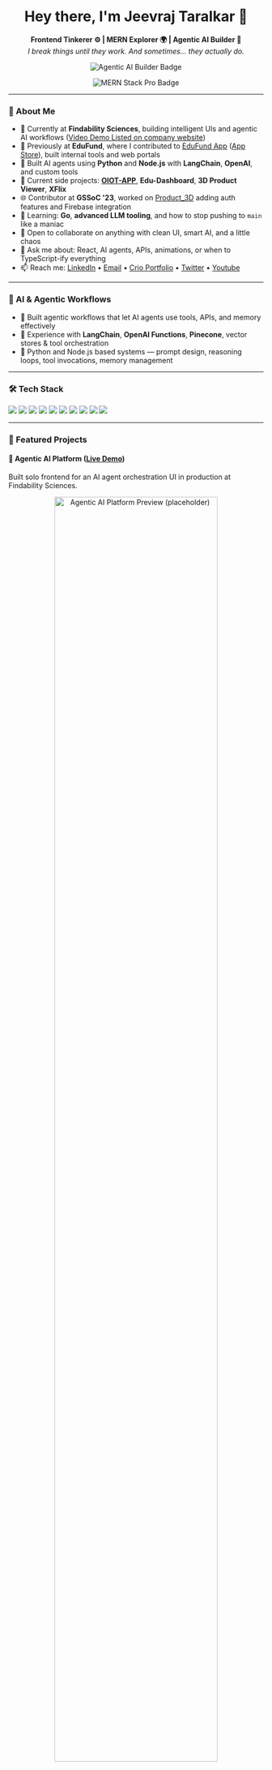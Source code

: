<h1 align="center">Hey there, I'm Jeevraj Taralkar 👋</h1>

<p align="center">
  <b>Frontend Tinkerer ⚙️ | MERN Explorer 🌍 | Agentic AI Builder 🤖</b><br/>
  <i>I break things until they work. And sometimes… they actually do.</i>
</p>

<p align="center">
  <img src="https://img.shields.io/badge/Agentic%20AI%20Builder-%F0%9F%A4%96-blueviolet?style=for-the-badge" alt="Agentic AI Builder Badge"/>
</p>
<p align="center">
  <img src="https://img.shields.io/badge/MERN%20Stack%20Pro-%F0%9F%94%A5-1f8b4c?style=for-the-badge" alt="MERN Stack Pro Badge"/>
</p>


---

### 🚀 About Me

- 💼 Currently at **Findability Sciences**, building intelligent UIs and agentic AI workflows ([Video Demo Listed on company website](https://www.findability.ai/en/agentic-ai-platform))
- 🏦 Previously at **EduFund**, where I contributed to [EduFund App](https://play.google.com/store/apps/details?id=com.educationfund.edufund&hl=en_IN) ([App Store](https://apps.apple.com/in/app/edufund-mutual-funds-sip/id1538432722)), built internal tools and web portals
- 🤖 Built AI agents using **Python** and **Node.js** with **LangChain**, **OpenAI**, and custom tools
- 🔭 Current side projects: [**OIOT-APP**](https://oiot.app/), **Edu-Dashboard**, **3D Product Viewer**, **XFlix**
- 🌐 Contributor at **GSSoC '23**, worked on [Product_3D](https://github.com/JTtime/Product_3D) adding auth features and Firebase integration
- 🌱 Learning: **Go**, **advanced LLM tooling**, and how to stop pushing to `main` like a maniac
- 👯 Open to collaborate on anything with clean UI, smart AI, and a little chaos
- 💬 Ask me about: React, AI agents, APIs, animations, or when to TypeScript-ify everything
- 📫 Reach me: [LinkedIn](https://www.linkedin.com/in/jeevraj-taralkar-69103829/) • [Email](mailto:jeevraj.vjti@gmail.com) • [Crio Portfolio](https://www.crio.do/learn/portfolio/jeevraj-vjti/) • [Twitter](https://x.com/JTtime_C) • [Youtube](https://www.youtube.com/@JTtimeCoding)

---

### 🧠 AI & Agentic Workflows

- 🧩 Built agentic workflows that let AI agents use tools, APIs, and memory effectively
- 🔁 Experience with **LangChain**, **OpenAI Functions**, **Pinecone**, vector stores & tool orchestration
- 🧪 Python and Node.js based systems — prompt design, reasoning loops, tool invocations, memory management

---

### 🛠️ Tech Stack

<p>
  <img src="https://img.shields.io/badge/-JavaScript-black?style=flat&logo=javascript" />
  <img src="https://img.shields.io/badge/-TypeScript-black?style=flat&logo=typescript" />
  <img src="https://img.shields.io/badge/-React-black?style=flat&logo=react" />
  <img src="https://img.shields.io/badge/-React%20Native-black?style=flat&logo=react" />
  <img src="https://img.shields.io/badge/-Node.js-black?style=flat&logo=node.js" />
  <img src="https://img.shields.io/badge/-Next.js-black?style=flat&logo=next.js" />
  <img src="https://img.shields.io/badge/-Python-black?style=flat&logo=python" />
  <img src="https://img.shields.io/badge/-LangChain-black?style=flat&logo=python" />
  <img src="https://img.shields.io/badge/-OpenAI-black?style=flat&logo=openai" />
  <img src="https://img.shields.io/badge/-MongoDB-black?style=flat&logo=mongodb" />
</p>

---

### 📌 Featured Projects

#### 🎯 Agentic AI Platform ([Live Demo](https://www.findability.ai/en/agentic-ai-platform))
Built solo frontend for an AI agent orchestration UI in production at Findability Sciences.

<p align="center">
  <img src="https://github.com/user-attachments/assets/e3c64d91-0043-43d1-8b59-54e5b3019ada" width="80%" alt="Agentic AI Platform Preview (placeholder)" />
</p>

**Stack**: React, Material UI

---

#### 📱 EduFund Mobile App ([Play Store](https://play.google.com/store/apps/details?id=com.educationfund.edufund&hl=en_IN) • [App Store](https://apps.apple.com/in/app/edufund-mutual-funds-sip/id1538432722))
Contributed to core flows in a production-grade savings & investment app with more than half a million users.

<p align="center">
  <img src="https://play-lh.googleusercontent.com/YVjLTP3FR61d947oI7t5VtAj--ekjJyTyKI-K7POHF3T4A3Uu0H_NPP-ZllKwD3UH0la=w2560-h1440-rw" width="300px"
       height="auto" alt="EduFund App Preview (placeholder)" />
</p>

**Stack**: React Native, Redux, REST APIs, Android, iOS

---

#### 🛠️ EduFund Admin Panel (Internal)
Created internal dashboards in Next.js to manage user analytics and workflows.

**Stack**: Next.js, Material UI

---

#### 🌐 EduFund Web Portal ([Visit](https://app.edufund.in/))
Built parts of the public-facing portal to onboard users and display financial content.

**Stack**: Next.js, Material UI, React-table

---

#### 👕 Product_3D ([Repo](https://github.com/JTtime/Product_3D))
Open-source 3D T-shirt customizer built with React Three.js WEBGL — contributed during **GSSoC'23**. Worked on Firebase integration, Google sign-in/sign-up, and modular component refactors.

<p align="center">
  <img src="https://imgur.com/DvEZnW7.png" width="80%" alt="Product 3D Customizer Preview" />
  <img src="https://imgur.com/B1yHPt2.png" width="80%" alt="Product 3D Customizer Preview" />
  
</p>

**Stack**: React, Three.js, Firebase Auth, Google Sign-in, Tailwind

---
#### 📊 Edu-Dashboard
Dynamic charts & analytics built with reusable components.

**Stack**: React, Chart.js, TypeScript

---

#### 🎥 XFlix
YouTube-style video player with REST API integration and search.

**Stack**: React, REST APIs

---

#### 🛍️ QKart Frontend
Scalable e-commerce UI with cart, filters, and responsive layout.

**Stack**: React, Material UI

---

#### ⚙️ Admin UI Challenge
Hackathon admin panel challenge with editable tables and batch actions.

**Stack**: JavaScript

---

### 📊 GitHub Stats

<p align="center">
  <img width="48%" src="https://github-readme-stats.vercel.app/api?username=JTtime&show_icons=true&theme=default#gh-light-mode-only" />
  <img width="48%" src="https://github-readme-stats.vercel.app/api?username=JTtime&show_icons=true&theme=tokyonight#gh-dark-mode-only" />
</p>

<p align="center">
  <img width="48%" src="https://github-readme-streak-stats.herokuapp.com/?user=JTtime&theme=default#gh-light-mode-only" />
  <img width="48%" src="https://github-readme-streak-stats.herokuapp.com/?user=JTtime&theme=tokyonight#gh-dark-mode-only" />
</p>

---

### ✨ Quote to Code By

> *“README: Because even your future self won’t remember what you were doing.” – Not me, but I should’ve said it.*
